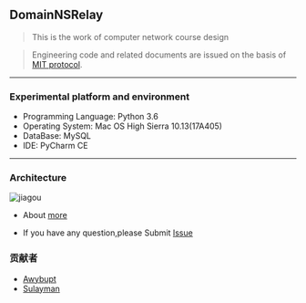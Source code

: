## DomainNSRelay

> This is the work of computer network course design

> Engineering code and related documents are issued on the basis of [MIT protocol]().
------

### Experimental platform and environment

  * Programming Language: Python 3.6
  * Operating System: Mac OS High Sierra 10.13(17A405)
  * DataBase: MySQL
  * IDE: PyCharm CE

------

### Architecture

![jiagou](https://ws4.sinaimg.cn/large/006tKfTcly1fqicx7cbd3j30ym0ket9o.jpg)

* About [more](https://github.com/Awybupt/DomainNSRelay/blob/master/report/report.pdf)

* If you have any question,please Submit [Issue](https://github.com/Awybupt/DomainNSRelay/issues)

### 贡献者

* [Awybupt](https://github.com/Awybupt)
* [Sulayman](https://github.com/sulayman-soyir)

